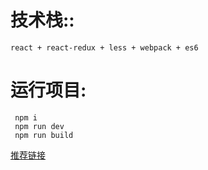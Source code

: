 技术栈::
===
    react + react-redux + less + webpack + es6
运行项目:
==
     npm i 
     npm run dev
     npm run build
[推荐链接](https://github.com/bailicangdu/react-pxq#%E6%8A%80%E6%9C%AF%E6%A0%88) 
